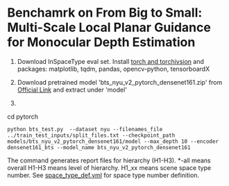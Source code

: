 # Benchamrk on From Big to Small: Multi-Scale Local Planar Guidance for Monocular Depth Estimation   

1. Download InSpaceType eval set. Install [torch and torchivsion](https://pytorch.org/get-started/previous-versions/) and packages: matplotlib, tqdm, pandas, opencv-python, tensorboardX

2. Download pretrained model 'bts_nyu_v2_pytorch_densenet161.zip' from [Official Link](https://cogaplex-bts.s3.ap-northeast-2.amazonaws.com/bts_nyu_v2_pytorch_densenet161.zip) and extract under 'model'

3.
  cd pytorch
  
  ```
  python bts_test.py  --dataset nyu --filenames_file ../train_test_inputs/split_files.txt --checkpoint_path models/bts_nyu_v2_pytorch_densenet161/model --max_depth 10 --encoder densenet161_bts --model_name bts_nyu_v2_pytorch_densenet161
  ```

  The command generates report files for hierarchy (H1-H3). *-all means overall H1-H3 means level of hierarchy. H1_xx means scene space type number. See [space_type_def.yml](https://github.com/DepthComputation/InSpaceType_Benchmark/blob/main/space_type_def.yml) for space type number definition.

